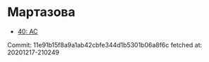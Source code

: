 # Мартазова
- [40: AC](40.md)

Commit: 11e91b15f8a9a1ab42cbfe344d1b5301b06a8f6c
 fetched at: 20201217-210249
